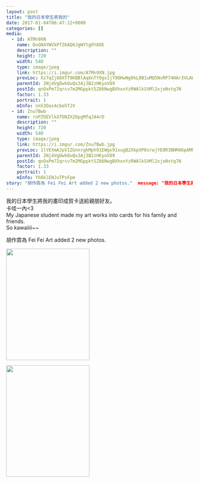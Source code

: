 ```yaml
---
layout: post
title: "我的日本學生將我的" 
date: 2017-01-04T06:47:12+0000 
categories: [] 
media:
  - id: ATMn9XN
    name: DoGN4YWVkPfZ6AQ6JgWYtgOYA9E
    description: ""   
    height: 720
    width: 540
    type: image/jpeg
    link: https://i.imgur.com/ATMn9XN.jpg
    prevLoc: Xz7qZjO8XYT9KBBlAqXnTY9gx1jY9OHwNg0kL0B1uMQ5NvRP74HAr3VLAWAvILn2mlOQzyIRo7A4P193U3M9R9DQp8h8W4rAgKnqtvyB84OknzSVND6l92Z6so510VYKVLfRkVVD9AgETY28XRmYrOC8ZyWy40RnUYW2zYRqEmFNPPDJXlz2FgYMWzz3K3iNl1XOZqx7IwlY2MLQjMtl0Oj6Am3WTDE6JzvLkBCrgEG1ypjOcxVY3QN7qYCzLKQLQR8QU5V
    parentId: 2Nj4VgDwkOuQx3Aj3B2zHKyoV89
    postId: qnOxPm72qrcv7m2MGppkt5Z86NwgBXhxnYzRWAlkSXMl2xjoNvtq7N
    factor: 1.33
    portrait: 1
    mInfo: nnS3Das4cbehTJV
  - id: Znu7Bwb
    name: roPZOEVlkXfONZX26pgMfqJA4rD
    description: ""   
    height: 720
    width: 540
    type: image/jpeg
    link: https://i.imgur.com/Znu7Bwb.jpg
    prevLoc: 1lYEXmAJpVIZGnnrgkMph91EWgv91xugB2XkpXP0srwjYE0R3BHM46pAMNMRcE0LxR73BwcYwn2m0ABqf1JyNyDvP8I467W6jZp9TpEMW7Y9lEf9v6QpqRoQSmqAZJ3v19u2kOlJON4BujV0gnlxOwFjoXW7gL4zUrpBVrnoR6Ix44LGME3qFYoX0ggEyBSK5MLNoPx5s8LVkM9EGvC4q831MQRgUl4XOnO93ofpk4P46jO7cMO87ypmP8fNW9QRP7Ryhm8
    parentId: 2Nj4VgDwkOuQx3Aj3B2zHKyoV89
    postId: qnOxPm72qrcv7m2MGppkt5Z86NwgBXhxnYzRWAlkSXMl2xjoNvtq7N
    factor: 1.33
    portrait: 1
    mInfo: Yh8klENJuTPsFpm
story: "胡作霏為 Fei Fei Art added 2 new photos."  message: "我的日本學生將我的畫印成賀卡送給親朋好友。  卡哇一內<3  My Japanese student made my art works into cards for his family and friends.  So kawaiiii~~"
---
```


我的日本學生將我的畫印成賀卡送給親朋好友。  
卡哇一內<3  
My Japanese student made my art works into cards for his family and friends.  
So kawaiiii~~
 
 
[//]: #story:
胡作霏為 Fei Fei Art added 2 new photos.


[//]: #media:  
<a href="https://i.imgur.com/ATMn9XN.jpg"><img src="https://i.imgur.com/ATMn9XN.jpg" height="300" width="225" /></a> 
  

<a href="https://i.imgur.com/Znu7Bwb.jpg"><img src="https://i.imgur.com/Znu7Bwb.jpg" height="300" width="225" /></a> 
 
